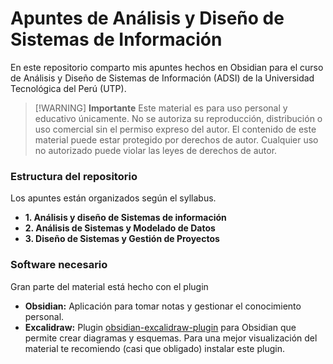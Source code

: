 # Apuntes de Análisis y Diseño de Sistemas de Información
En este repositorio comparto mis apuntes hechos en Obsidian para el curso de Análisis y Diseño de Sistemas de Información (ADSI) de la Universidad Tecnológica del Perú (UTP).

>[!WARNING] **Importante**
> Este material es para uso personal y educativo únicamente. No se autoriza su reproducción, distribución o uso comercial sin el permiso expreso del autor. El contenido de este material puede estar protegido por derechos de autor. Cualquier uso no autorizado puede violar las leyes de derechos de autor.
### Estructura del repositorio
Los apuntes están organizados según el syllabus.
* **1. Análisis y diseño de Sistemas de información**
* **2. Análisis de Sistemas y Modelado de Datos**
* **3. Diseño de Sistemas y Gestión de Proyectos**
### Software necesario
Gran parte del material está hecho con el plugin 

* **Obsidian:** Aplicación para tomar notas y gestionar el conocimiento personal.
* **Excalidraw:** Plugin [obsidian-excalidraw-plugin](https://github.com/zsviczian/obsidian-excalidraw-plugin) para Obsidian que permite crear diagramas y esquemas. Para una mejor visualización del material te recomiendo (casi que obligado) instalar este plugin.
